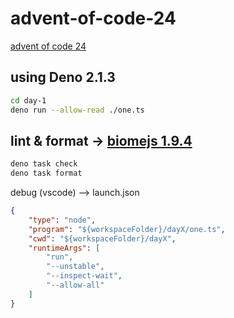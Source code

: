 # advent-of-code-24

[advent of code 24](https://adventofcode.com/)

## using Deno 2.1.3

```sh
cd day-1
deno run --allow-read ./one.ts
```

## lint & format -> [biomejs 1.9.4](https://biomejs.dev/)

```sh
deno task check
deno task format
```

debug (vscode) --> launch.json 
```json
{
    "type": "node",
    "program": "${workspaceFolder}/dayX/one.ts",
    "cwd": "${workspaceFolder}/dayX",
    "runtimeArgs": [
        "run",
        "--unstable",
        "--inspect-wait",
        "--allow-all"
    ]
}
```